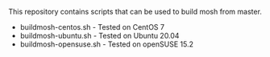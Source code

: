 This repository contains scripts that can be used to build mosh from master.

- buildmosh-centos.sh - Tested on CentOS 7
- buildmosh-ubuntu.sh - Tested on Ubuntu 20.04
- buildmosh-opensuse.sh - Tested on openSUSE 15.2

